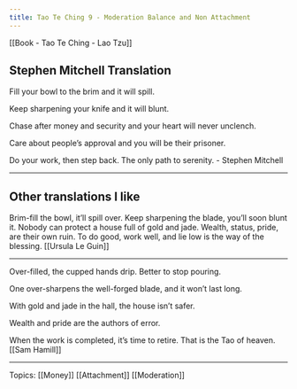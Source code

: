 ```yaml
---
title: Tao Te Ching 9 - Moderation Balance and Non Attachment
---
```


[[Book - Tao Te Ching - Lao Tzu]]

## Stephen Mitchell Translation
Fill your bowl to the brim
and it will spill.

Keep sharpening your knife
and it will blunt.

Chase after money and security
and your heart will never unclench.

Care about people’s approval
and you will be their prisoner.

Do your work, then step back.
The only path to serenity. - Stephen Mitchell

---------
## Other translations I like
Brim-fill the bowl, it’ll spill over.
Keep sharpening the blade, you’ll soon blunt it.
Nobody can protect a house full of gold and jade.
Wealth, status, pride, are their own ruin.
To do good, work well, and lie low is the way of the blessing. [[Ursula Le Guin]]

------------

Over-filled, the cupped hands drip.
Better to stop pouring.

One over-sharpens the well-forged blade,
and it won’t last long.

With gold and jade in the hall,
the house isn’t safer.

Wealth and pride
are the authors of error.

When the work is completed,
it’s time to retire.
That is the Tao of heaven. [[Sam Hamill]]




------------

Topics: [[Money]] [[Attachment]] [[Moderation]]